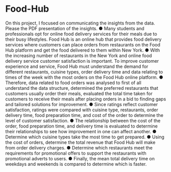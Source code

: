 # Food-Hub
On this project, I focused on communicating the insights from the data. Please the PDF presentation of the insights.
● Many students and professionals opt for online food delivery services for their meals due to their 
busy lifestyles. Food Hub is an online hub that provides food delivery services where customers 
can place orders from restaurants on the Food Hub platform and get the food delivered to them 
within New York. 
● With the increasing number of restaurants in the New York and online food delivery service 
customer satisfaction is important. To improve customer experience and service, Food Hub must 
understand the demand for different restaurants, cuisine types, order delivery time and data 
relating to times of the week with the most orders on the Food Hub online platform.
● Therefore, data related to food orders was analysed to first of all understand the data structure, 
determined the preferred restaurants that customers usually order their meals, evaluated the total 
time taken for customers to receive their meals after placing orders in a bid to finding gaps and 
tailored solutions for improvement.
● Since ratings reflect customer satisfaction, ratings were compared with cuisine type, restaurants, 
order delivery time, food preparation time, and cost of the order to determine the level of customer 
satisfaction.
● The relationship between the cost of the order, food preparation time, and delivery time is evaluated 
to determine their relationships to see how improvement in one can affect another.
● Determine which cuisine types take the most time to get prepared.
● Using the cost of orders, determine the total revenue that Food Hub will make from order delivery 
charges.
● Determine which restaurants meet the requirements for promotional offers to support the 
restaurants with promotional adverts to users.
● Finally, the mean total delivery time on weekdays and weekends is compared to determine which is 
faster.
